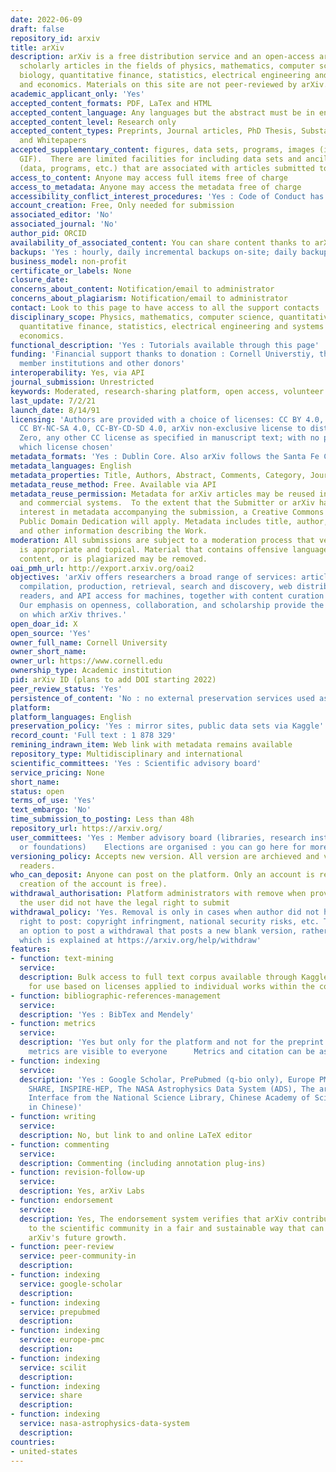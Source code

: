 ```yaml
---
date: 2022-06-09
draft: false
repository_id: arxiv
title: arXiv
description: arXiv is a free distribution service and an open-access archive for 1,871,031
  scholarly articles in the fields of physics, mathematics, computer science, quantitative
  biology, quantitative finance, statistics, electrical engineering and systems science,
  and economics. Materials on this site are not peer-reviewed by arXiv.
academic_applicant_only: 'Yes'
accepted_content_formats: PDF, LaTex and HTML
accepted_content_language: Any languages but the abstract must be in english
accepted_content_level: Research only
accepted_content_types: Preprints, Journal articles, PhD Thesis, Substantive Proceedings
  and Whitepapers
accepted_supplementary_content: figures, data sets, programs, images (in JPEG, PNG,
  GIF).  There are limited facilities for including data sets and ancillary files
  (data, programs, etc.) that are associated with articles submitted to arXiv.
access_to_content: Anyone may access full items free of charge
access_to_metadata: Anyone may access the metadata free of charge
accessibility_conflict_interest_procedures: 'Yes : Code of Conduct has to be followed'
account_creation: Free, Only needed for submission
associated_editor: 'No'
associated_journal: 'No'
author_pid: ORCID
availability_of_associated_content: You can share content thanks to arXivLabs
backups: 'Yes : hourly, daily incremental backups on-site; daily backups on- and off-site'
business_model: non-profit
certificate_or_labels: None
closure_date:
concerns_about_content: Notification/email to administrator
concerns_about_plagiarism: Notification/email to administrator
contact: Look to this page to have access to all the support contacts
disciplinary_scope: Physics, mathematics, computer science, quantitative biology,
  quantitative finance, statistics, electrical engineering and systems science, and
  economics.
functional_description: 'Yes : Tutorials available through this page'
funding: 'Financial support thanks to donation : Cornell Universtiy, the Simons Foundation,
  member institutions and other donors'
interoperability: Yes, via API
journal_submission: Unrestricted
keywords: Moderated, research-sharing platform, open access, volunteer driven platform
last_update: 7/2/21
launch_date: 8/14/91
licensing: 'Authors are provided with a choice of licenses: CC BY 4.0, CC BY-SA 4.0,
  CC BY-NC-SA 4.0, CC-BY-CD-SD 4.0, arXiv non-exclusive license to distribute, CC
  Zero, any other CC license as specified in manuscript text; with no preference for
  which license chosen'
metadata_formats: 'Yes : Dublin Core. Also arXiv follows the Santa Fe Convention'
metadata_languages: English
metadata_properties: Title, Authors, Abstract, Comments, Category, Journal-ref, DOI
metadata_reuse_method: Free. Available via API
metadata_reuse_permission: Metadata for arXiv articles may be reused in non-commercial
  and commercial systems.  To the extent that the Submitter or arXiv has a copyright
  interest in metadata accompanying the submission, a Creative Commons CC0 1.0 Universal
  Public Domain Dedication will apply. Metadata includes title, author, abstract,
  and other information describing the Work.
moderation: All submissions are subject to a moderation process that verifies material
  is appropriate and topical. Material that contains offensive language, non-scientific
  content, or is plagiarized may be removed.
oai_pmh_url: http://export.arxiv.org/oai2
objectives: 'arXiv offers researchers a broad range of services: article submission,
  compilation, production, retrieval, search and discovery, web distribution for human
  readers, and API access for machines, together with content curation and preservation.
  Our emphasis on openness, collaboration, and scholarship provide the strong foundation
  on which arXiv thrives.'
open_doar_id: X
open_source: 'Yes'
owner_full_name: Cornell University
owner_short_name:
owner_url: https://www.cornell.edu
ownership_type: Academic institution
pid: arXiv ID (plans to add DOI starting 2022)
peer_review_status: 'Yes'
persistence_of_content: 'No : no external preservation services used as yet'
platform:
platform_languages: English
preservation_policy: 'Yes : mirror sites, public data sets via Kaggle'
record_count: 'Full text : 1 878 329'
remining_indrawn_item: Web link with metadata remains available
repository_type: Multidisciplinary and international
scientific_committees: 'Yes : Scientific advisory board'
service_pricing: None
short_name:
status: open
terms_of_use: 'Yes'
text_embargo: 'No'
time_submission_to_posting: Less than 48h
repository_url: https://arxiv.org/
user_committees: 'Yes : Member advisory board (libraries, research institutions, laboratories
  or foundations)    Elections are organised : you can go here for more informations on the process https://arxiv.org/about/mab_bylaws'
versioning_policy: Accepts new version. All version are archieved and visible for
  readers.
who_can_deposit: Anyone can post on the platform. Only an account is required ( The
  creation of the account is free).
withdrawal_authorisation: Platform administrators with remove when provided evidence
  the user did not have the legal right to submit
withdrawal_policy: 'Yes. Removal is only in cases when author did not have the legal
  right to post: copyright infringment, national security risks, etc. There is also
  an option to post a withdrawal that posts a new blank version, rather than removes
  which is explained at https://arxiv.org/help/withdraw'
features:
- function: text-mining
  service:
  description: Bulk access to full text corpus available through Kaggle and S3. Conditions
    for use based on licenses applied to individual works within the corpus. https://arxiv.org/help/bulk_data
- function: bibliographic-references-management
  service:
  description: 'Yes : BibTex and Mendely'
- function: metrics
  service:
  description: 'Yes but only for the platform and not for the preprint only. Those
    metrics are visible to everyone      Metrics and citation can be associated with ADS, INSPIRE, Semantic Scholar'
- function: indexing
  service:
  description: 'Yes : Google Scholar, PrePubmed (q-bio only), Europe PMC, SciLit,
    SHARE, INSPIRE-HEP, The NASA Astrophysics Data System (ADS), The arXiv Search
    Interface from the National Science Library, Chinese Academy of Sciences (also
    in Chinese)'
- function: writing
  service:
  description: No, but link to and online LaTeX editor
- function: commenting
  service:
  description: Commenting (including annotation plug-ins)
- function: revision-follow-up
  service:
  description: Yes, arXiv Labs
- function: endorsement
  service:
  description: Yes, The endorsement system verifies that arXiv contributors belong
    to the scientific community in a fair and sustainable way that can scale with
    arXiv's future growth.
- function: peer-review
  service: peer-community-in
  description:
- function: indexing
  service: google-scholar
  description:
- function: indexing
  service: prepubmed
  description:
- function: indexing
  service: europe-pmc
  description:
- function: indexing
  service: scilit
  description:
- function: indexing
  service: share
  description:
- function: indexing
  service: nasa-astrophysics-data-system
  description:
countries:
- united-states
---
```



